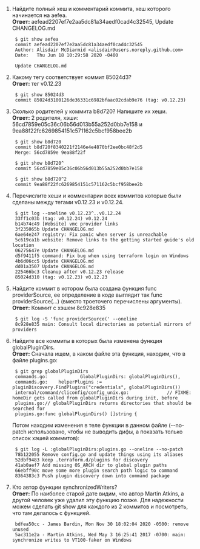 1. Найдите полный хеш и комментарий коммита, хеш которого начинается на aefea.  
   **Ответ:** aefead2207ef7e2aa5dc81a34aedf0cad4c32545, Update CHANGELOG.md

        $ git show aefea
        commit aefead2207ef7e2aa5dc81a34aedf0cad4c32545
        Author: Alisdair McDiarmid <alisdair@users.noreply.github.com>
        Date:   Thu Jun 18 10:29:58 2020 -0400
        
        Update CHANGELOG.md

2. Какому тегу соответствует коммит 85024d3?  
   **Ответ:** тег v0.12.23

        $ git show 85024d3
        commit 85024d3100126de36331c6982bfaac02cdab9e76 (tag: v0.12.23)

3. Сколько родителей у коммита b8d720? Напишите их хеши.  
   **Ответ:** 2 родителя, хэши: 56cd7859e05c36c06b56d013b55a252d0bb7e158 и 9ea88f22fc6269854151c571162c5bcf958bee2b

        $ git show b8d720
        commit b8d720f8340221f2146e4e4870bf2ee0bc48f2d5
        Merge: 56cd7859e 9ea88f22f
    
        $ git show b8d720^
        commit 56cd7859e05c36c06b56d013b55a252d0bb7e158
        
        $ git show b8d720^2
        commit 9ea88f22fc6269854151c571162c5bcf958bee2b

4. Перечислите хеши и комментарии всех коммитов которые были сделаны между тегами v0.12.23 и v0.12.24.

        $ git log --oneline v0.12.23^..v0.12.24
        33ff1c03b (tag: v0.12.24) v0.12.24
        b14b74c49 [Website] vmc provider links
        3f235065b Update CHANGELOG.md
        6ae64e247 registry: Fix panic when server is unreachable
        5c619ca1b website: Remove links to the getting started guide's old location
        06275647e Update CHANGELOG.md
        d5f9411f5 command: Fix bug when using terraform login on Windows
        4b6d06cc5 Update CHANGELOG.md
        dd01a3507 Update CHANGELOG.md
        225466bc3 Cleanup after v0.12.23 release
        85024d310 (tag: v0.12.23) v0.12.23

5. Найдите коммит в котором была создана функция func providerSource, ее определение в коде выглядит так func providerSource(...) (вместо троеточего перечислены аргументы).  **Ответ:** Коммит с хэшем 8c928e835

        $ git log -S 'func providerSource(' --oneline
        8c928e835 main: Consult local directories as potential mirrors of providers

6. Найдите все коммиты в которых была изменена функция globalPluginDirs.  
**Ответ:** Сначала ищем, в каком файле эта функция, находим, что в файле plugins.go:

        $ git grep globalPluginDirs
        commands.go:            GlobalPluginDirs: globalPluginDirs(),
        commands.go:    helperPlugins := pluginDiscovery.FindPlugins("credentials", globalPluginDirs())
        internal/command/cliconfig/config_unix.go:              // FIXME: homeDir gets called from globalPluginDirs during init, before
        plugins.go:// globalPluginDirs returns directories that should be searched for
        plugins.go:func globalPluginDirs() []string {
   
    Потом находим изменения в теле функции в данном файле (--no-patch использовано, чтобы не выводить дифы, а показать только список хэшей коммитов):
    
        $ git log -L :globalPluginDirs:plugins.go --oneline --no-patch
        78b122055 Remove config.go and update things using its aliases
        52dbf9483 keep .terraform.d/plugins for discovery
        41ab0aef7 Add missing OS_ARCH dir to global plugin paths
        66ebff90c move some more plugin search path logic to command
        8364383c3 Push plugin discovery down into command package

7. Кто автор функции synchronizedWriters?  
**Ответ:** По наиболее старой дате видим, что автор Martin Atkins, а другой человек уже удалил эту функцию позже. Для надежности можем сделать git show для каждого из 2 коммитов и посмотреть, что там делалось с функцией.

        bdfea50cc - James Bardin, Mon Nov 30 18:02:04 2020 -0500: remove unused
        5ac311e2a - Martin Atkins, Wed May 3 16:25:41 2017 -0700: main: synchronize writes to VT100-faker on Windows